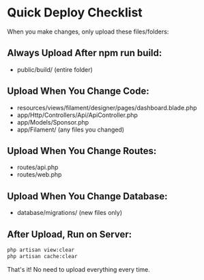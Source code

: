 # Quick Deploy Checklist

When you make changes, only upload these files/folders:

## Always Upload After npm run build:
- public/build/ (entire folder)

## Upload When You Change Code:
- resources/views/filament/designer/pages/dashboard.blade.php
- app/Http/Controllers/Api/ApiController.php
- app/Models/Sponsor.php
- app/Filament/ (any files you changed)

## Upload When You Change Routes:
- routes/api.php
- routes/web.php

## Upload When You Change Database:
- database/migrations/ (new files only)

## After Upload, Run on Server:
```bash
php artisan view:clear
php artisan cache:clear
```

That's it! No need to upload everything every time.

